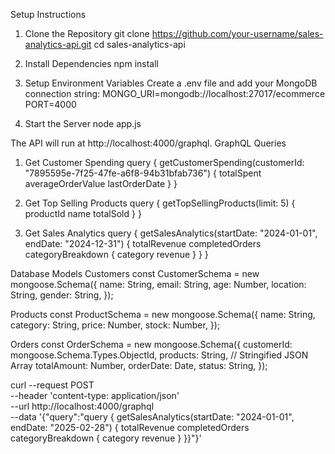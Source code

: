 Setup Instructions
1. Clone the Repository
git clone https://github.com/your-username/sales-analytics-api.git
cd sales-analytics-api

2. Install Dependencies
npm install

3. Setup Environment Variables
Create a .env file and add your MongoDB connection string:
MONGO_URI=mongodb://localhost:27017/ecommerce
PORT=4000

4. Start the Server
node app.js

The API will run at http://localhost:4000/graphql.
GraphQL Queries
1. Get Customer Spending
query {
  getCustomerSpending(customerId: "7895595e-7f25-47fe-a6f8-94b31bfab736") {
    totalSpent
    averageOrderValue
    lastOrderDate
  }
}

2. Get Top Selling Products
query {
  getTopSellingProducts(limit: 5) {
    productId
    name
    totalSold
  }
}

3. Get Sales Analytics
query {
  getSalesAnalytics(startDate: "2024-01-01", endDate: "2024-12-31") {
    totalRevenue
    completedOrders
    categoryBreakdown {
      category
      revenue
    }
  }
}

Database Models
Customers
const CustomerSchema = new mongoose.Schema({
  name: String,
  email: String,
  age: Number,
  location: String,
  gender: String,
});

Products
const ProductSchema = new mongoose.Schema({
  name: String,
  category: String,
  price: Number,
  stock: Number,
});

Orders
const OrderSchema = new mongoose.Schema({
  customerId: mongoose.Schema.Types.ObjectId,
  products: String, // Stringified JSON Array
  totalAmount: Number,
  orderDate: Date,
  status: String,
});

curl --request POST \
  --header 'content-type: application/json' \
  --url http://localhost:4000/graphql \
  --data '{"query":"query { getSalesAnalytics(startDate: "2024-01-01", endDate: "2025-02-28") {
    totalRevenue
    completedOrders
    categoryBreakdown {
      category
      revenue
    }
  }}"}'
